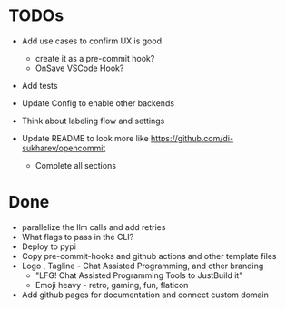 # TODOs
 - Add use cases to confirm UX is good
   - create it as a pre-commit hook?
   - OnSave VSCode Hook?
 - Add tests
 - Update Config to enable other backends
 - Think about labeling flow and settings

 - Update README to look more like https://github.com/di-sukharev/opencommit
   - Complete all sections

# Done
 - parallelize the llm calls and add retries
 - What flags to pass in the CLI?
 - Deploy to pypi
 - Copy pre-commit-hooks and github actions and other template files
 - Logo , Tagline - Chat Assisted Programming, and other branding
   - "LFG! Chat Assisted Programming Tools to JustBuild it"
   - Emoji heavy - retro, gaming, fun, flaticon
 - Add github pages for documentation and connect custom domain